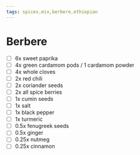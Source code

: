 ```yaml
---
tags: spices,mix,berbere,ethiopian
---
```


# Berbere

- [ ] 6x        sweet paprika
- [ ] 4x        green cardamom pods / 1 cardamom powder
- [ ] 4x        whole cloves
- [ ] 2x        red chili
- [ ] 2x        coriander seeds
- [ ] 2x        all spice berries
- [ ] 1x        cumin seeds
- [ ] 1x        salt
- [ ] 1x        black pepper
- [ ] 1x        turmeric
- [ ] 0.5x      fenugreek seeds
- [ ] 0.5x      ginger
- [ ] 0.25x     nutmeg
- [ ] 0.25x     cinnamon
